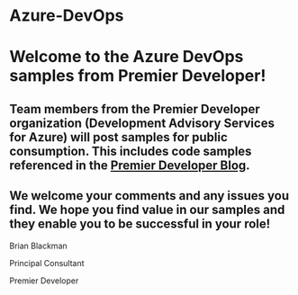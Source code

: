 # Azure-DevOps
# Welcome to the Azure DevOps samples from Premier Developer!

## Team members from the Premier Developer organization (Development Advisory Services for Azure) will post samples for public consumption. This includes code samples referenced in the [Premier Developer Blog](https://devblogs.microsoft.com/premier-developer/).

## We welcome your comments and any issues you find. We hope you find value in our samples and they enable you to be successful in your role!

Brian Blackman

Principal Consultant

Premier Developer

